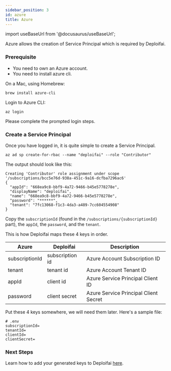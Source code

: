 ```yaml
---
sidebar_position: 3
id: azure
title: Azure
---
```


import useBaseUrl from '@docusaurus/useBaseUrl';

Azure allows the creation of Service Principal which is required by Deploifai.

### Prerequisite

- You need to own an Azure account.
- You need to install azure cli.

On a Mac, using Homebrew:

```shell
brew install azure-cli
```

Login to Azure CLI:

```shell
az login
```

Please complete the prompted login steps.

### Create a Service Principal

Once you have logged in, it is quite simple to create a Service Principal.

```shell
az ad sp create-for-rbac --name "deploifai" --role "Contributor"
```

The output should look like this:

```
Creating 'Contributor' role assignment under scope '/subscriptions/bcc5e76d-938a-451c-9a16-dcfba7296ac6'
{
  "appId": "668ea9c8-bbf9-4a72-9466-b45e5778278e",
  "displayName": "deploifai",
  "name": "668ea9c8-bbf9-4a72-9466-b45e5778278e",
  "password": "******",
  "tenant": "7fc13068-f1c3-4da3-a489-7cc604554908"
}
```

Copy the `subscriptionId` (found in the `/subscriptions/{subscriptionId}` part), the `appId`, the `password`, and the `tenant`.

This is how Deploifai maps these 4 keys in order.

| Azure          | Deploifai       | Description                           |
| -------------- | --------------- | ------------------------------------- |
| subscriptionId | subscription id | Azure Account Subscription ID         |
| tenant         | tenant id       | Azure Account Tenant ID               |
| appId          | client id       | Azure Service Principal Client ID     |
| password       | client secret   | Azure Service Principal Client Secret |

Put these 4 keys somewhere, we will need them later. Here's a sample file:

```
# .env
subscriptionId=
tenantId=
clientId=
clientSecret=
```

### Next Steps

Learn how to add your generated keys to Deploifai [here](./overview.md#add-a-profile-to-deploifai).
